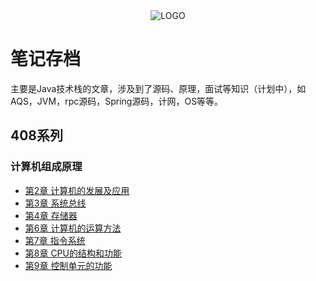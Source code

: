 <div align="center">
<img alt="LOGO" src="https://ypic.oss-cn-hangzhou.aliyuncs.com/202211041430619.png" />
</div>

# 笔记存档
主要是Java技术栈的文章，涉及到了源码、原理，面试等知识（计划中），如AQS，JVM，rpc源码，Spring源码，计网，OS等等。


## 408系列
### 计算机组成原理
- [第2章  计算机的发展及应用](计算机组成原理/第2章-计算机的发展及应用.md) 
- [第3章 系统总线](计算机组成原理/第3章-系统总线.md)
- [第4章 存储器](计算机组成原理/第4章-存储器.md)
- [第6章 计算机的运算方法](计算机组成原理/第6章-计算机的运算方法.md)
- [第7章 指令系统](计算机组成原理/第7章-指令系统)
- [第8章 CPU的结构和功能](计算机组成原理/第8章-CPU的结构和功能)
- [第9章 控制单元的功能](计算机组成原理/第9章-控制单元的功能)